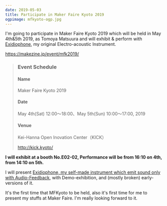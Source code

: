 ```yaml
---
date: 2019-05-03
title: Participate in Maker Faire Kyoto 2019
ogpimage: mfkyoto-ogp.jpg
---
```


I'm going to participate in Maker Faire Kyoto 2019 which will be held in May 4th&5th  2019, as Tomoya Matsuura and will exhibit & perform with [Exidiophone](/works/exidiophone), my original Electro-acoustic Instrument.



<https://makezine.jp/event/mfk2019/>

<!--more-->

> ### Event Schedule
>  
> #### Name
> 
> Maker Faire Kyoto 2019
> 
> #### Date
> 
> May 4th(Sat) 12:00～18:00、May 5th(Sun) 10:00～17:00, 2019
> 
> #### Venue
> 
> Kei-Hanna Open Inovation Center（KICK）
> 
> http://kick.kyoto/
> 

**I will exhibit at a booth No.E02-02, Performance will be from 16:10 on 4th, from 14:10 on 5th.**

I will present [Exidiophone, my self-made instrument which emit sound only with Audio-Feedback](/works/exidiophone), with Demo-exhibition, and (mostly broken) early-versions of it.

It's the first time that MFKyoto to be held, also it's first time for me to present my stuffs at Maker Faire. I'm really looking forward to it.

